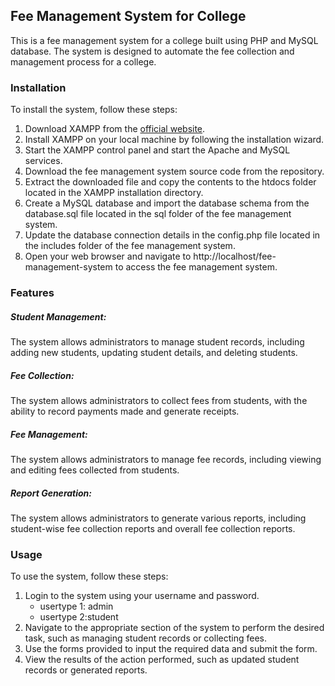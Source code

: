 ## Fee Management System for College

This is a fee management system for a college built using PHP and MySQL database. The system is designed to automate the fee collection and management process for a college.

### Installation
To install the system, follow these steps:

1. Download XAMPP from the [official website](https://www.apachefriends.org/).
2. Install XAMPP on your local machine by following the installation wizard.
3. Start the XAMPP control panel and start the Apache and MySQL services.
4. Download the fee management system source code from the repository.
5. Extract the downloaded file and copy the contents to the htdocs folder located in the XAMPP installation directory.
6. Create a MySQL database and import the database schema from the database.sql file located in the sql folder of the fee management system.
7. Update the database connection details in the config.php file located in the includes folder of the fee management system.
8. Open your web browser and navigate to http://localhost/fee-management-system to access the fee management system.
 

### Features

##### Student Management: 
The system allows administrators to manage student records, including adding new students, updating student details, and deleting students.
##### Fee Collection: 
The system allows administrators to collect fees from students, with the ability to record payments made and generate receipts.
##### Fee Management: 
The system allows administrators to manage fee records, including viewing and editing fees collected from students.
##### Report Generation: 
The system allows administrators to generate various reports, including student-wise fee collection reports and overall fee collection reports.

### Usage
To use the system, follow these steps:

 1. Login to the system using your username and password.
    - usertype 1: admin
    - usertype 2:student
2. Navigate to the appropriate section of the system to perform the desired task, such as managing student records or collecting fees.
3. Use the forms provided to input the required data and submit the form.
4. View the results of the action performed, such as updated student records or generated reports.